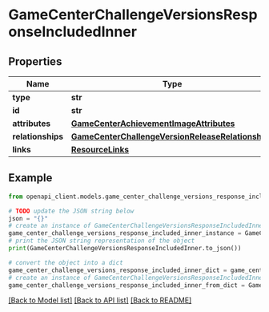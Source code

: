 # GameCenterChallengeVersionsResponseIncludedInner


## Properties

Name | Type | Description | Notes
------------ | ------------- | ------------- | -------------
**type** | **str** |  | 
**id** | **str** |  | 
**attributes** | [**GameCenterAchievementImageAttributes**](GameCenterAchievementImageAttributes.md) |  | [optional] 
**relationships** | [**GameCenterChallengeVersionReleaseRelationships**](GameCenterChallengeVersionReleaseRelationships.md) |  | [optional] 
**links** | [**ResourceLinks**](ResourceLinks.md) |  | [optional] 

## Example

```python
from openapi_client.models.game_center_challenge_versions_response_included_inner import GameCenterChallengeVersionsResponseIncludedInner

# TODO update the JSON string below
json = "{}"
# create an instance of GameCenterChallengeVersionsResponseIncludedInner from a JSON string
game_center_challenge_versions_response_included_inner_instance = GameCenterChallengeVersionsResponseIncludedInner.from_json(json)
# print the JSON string representation of the object
print(GameCenterChallengeVersionsResponseIncludedInner.to_json())

# convert the object into a dict
game_center_challenge_versions_response_included_inner_dict = game_center_challenge_versions_response_included_inner_instance.to_dict()
# create an instance of GameCenterChallengeVersionsResponseIncludedInner from a dict
game_center_challenge_versions_response_included_inner_from_dict = GameCenterChallengeVersionsResponseIncludedInner.from_dict(game_center_challenge_versions_response_included_inner_dict)
```
[[Back to Model list]](../README.md#documentation-for-models) [[Back to API list]](../README.md#documentation-for-api-endpoints) [[Back to README]](../README.md)


